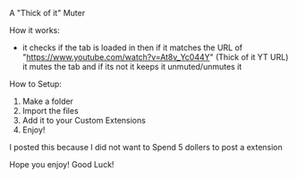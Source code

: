 A "Thick of it" Muter

How it works:
- it checks if the tab is loaded in then if it matches the URL of "https://www.youtube.com/watch?v=At8v_Yc044Y" (Thick of it YT URL) it mutes the tab and if its not it keeps it unmuted/unmutes it

How to Setup:
1. Make a folder
2. Import the files
3. Add it to your Custom Extensions
4. Enjoy!

I posted this because I did not want to Spend 5 dollers to post a extension

Hope you enjoy! Good Luck!
